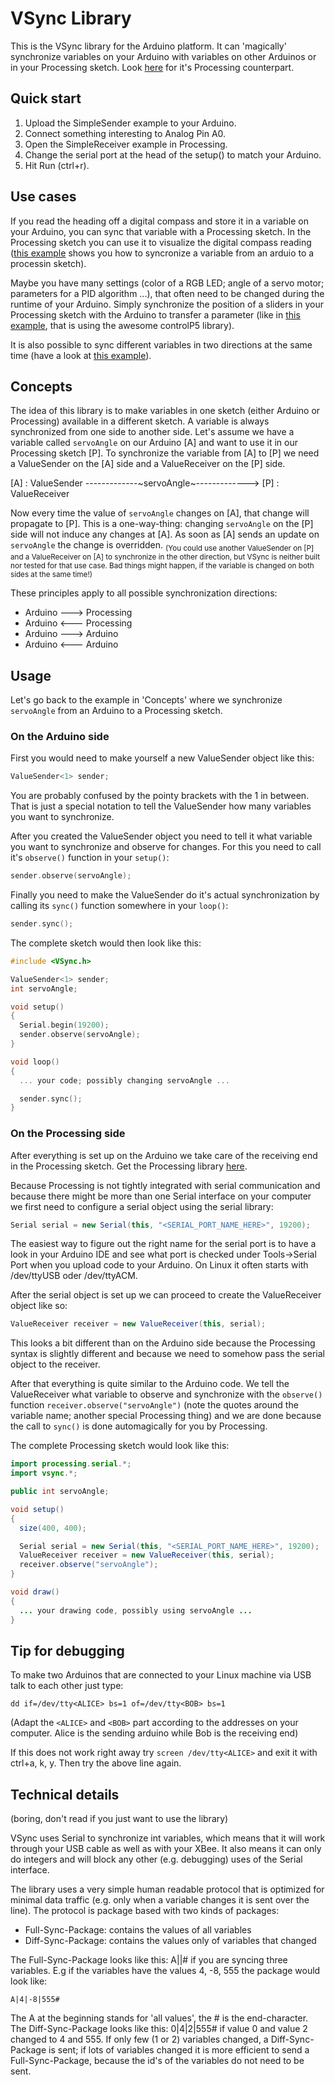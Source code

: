 VSync Library
=========

This is the VSync library for the Arduino platform. It can 'magically' synchronize variables on your Arduino with variables on other Arduinos or in your Processing sketch.
Look [here](https://github.com/erniejunior/VSync-for-Processing) for it's Processing counterpart.


Quick start
-----------
1. Upload the SimpleSender example to your Arduino.
2. Connect something interesting to Analog Pin A0.
3. Open the SimpleReceiver example in Processing.
4. Change the serial port at the head of the setup() to match your Arduino.
5. Hit Run (ctrl+r).


Use cases
---------
If you read the heading off a digital compass and store it in a variable
on your Arduino, you can sync that variable with a Processing sketch. In the Processing
sketch you can use it to visualize the digital compass reading ([this example](https://github.com/erniejunior/VSync-for-Processing/blob/master/examples/SimpleReceiver/SimpleReceiver.pde) shows you how to syncronize a variable from an arduio to a processin sketch).

Maybe you have many settings (color of a RGB LED; angle of a servo motor; parameters
for a PID algorithm ...), that often need to be changed during the runtime of your Arduino.
Simply synchronize the position of a sliders in your Processing sketch
with the Arduino to transfer a parameter (like in [this example](https://github.com/erniejunior/VSync-for-Processing/blob/master/examples/CP5_VSync/CP5_VSync.pde), that is using the awesome controlP5 library).

It is also possible to sync different variables in two directions at the same time (have a look at [this example](https://github.com/erniejunior/VSync-for-Processing/blob/master/examples/BidirectionalSync/BidirectionalSync.pde)).


Concepts
--------
The idea of this library is to make variables in one sketch (either Arduino or Processing) available in a different sketch. A variable is always synchronized from one side to another side. 
Let's assume we have a variable called `servoAngle` on our Arduino [A] and want to use it in our Processing sketch [P]. To synchronize the variable from [A] to [P] we need a ValueSender on the [A] side and a ValueReceiver on the [P] side. 

[A] : ValueSender  -------------~servoAngle~------------->  [P] : ValueReceiver

Now every time the value of `servoAngle` changes on [A], that change will propagate to [P]. This is a one-way-thing: changing `servoAngle` on the [P] side will not induce any changes at [A]. As soon as [A] sends an update on `servoAngle` the change is overridden.
<sub>(You could use another ValueSender on [P] and a ValueReceiver on [A] to synchronize in the other direction, but VSync is neither built nor tested for that use case. Bad things might happen, if the variable is changed on both sides at the same time!)</sub>

These principles apply to all possible synchronization directions:
* Arduino ---> Processing
* Arduino <--- Processing
* Arduino ---> Arduino
* Arduino <--- Arduino


Usage
-----
Let's go back to the example in 'Concepts' where we synchronize `servoAngle` from an Arduino to a Processing sketch.

### On the Arduino side

First you would need to make yourself a new ValueSender object like this:
```C++
ValueSender<1> sender;
```
You are probably confused by the pointy brackets with the 1 in between. That is just a special notation to tell the ValueSender how many variables you want to synchronize.

After you created the ValueSender object you need to tell it what variable you want to synchronize and observe for changes. For this you need to call it's `observe()` function in your `setup()`:
```C++
sender.observe(servoAngle);
```

Finally you need to make the ValueSender do it's actual synchronization by calling its `sync()` function somewhere in your `loop()`:
```C++
sender.sync();
```

The complete sketch would then look like this:
```C++
#include <VSync.h>

ValueSender<1> sender;
int servoAngle;

void setup()
{
  Serial.begin(19200);
  sender.observe(servoAngle);
}

void loop()
{
  ... your code; possibly changing servoAngle ...

  sender.sync();
}
```

### On the Processing side

After everything is set up on the Arduino we take care of the receiving end in the Processing sketch.
Get the Processing library [here](https://github.com/erniejunior/VSync-for-Processing).

Because Processing is not tightly integrated with serial communication and because there might be more than one Serial interface on your computer we first need to configure a serial object using the serial library:
```Java
Serial serial = new Serial(this, "<SERIAL_PORT_NAME_HERE>", 19200);
```
The easiest way to figure out the right name for the serial port is to have a look in your Arduino IDE and see what port is checked under Tools->Serial Port when you upload code to your Arduino.
On Linux it often starts with /dev/ttyUSB oder /dev/ttyACM.

After the serial object is set up we can proceed to create the ValueReceiver object like so:
```Java
ValueReceiver receiver = new ValueReceiver(this, serial);
```
This looks a bit different than on the Arduino side because the Processing syntax is slightly different and because we need to somehow pass the serial object to the receiver.

After that everything is quite similar to the Arduino code. We tell the ValueReceiver what variable to observe and synchronize with the `observe()` function `receiver.observe("servoAngle")` (note the quotes around the variable name; another special Processing thing) and we are done because the call to `sync()` is done automagically for you by Processing.

The complete Processing sketch would look like this:
```Java
import processing.serial.*;
import vsync.*;

public int servoAngle;

void setup() 
{
  size(400, 400);

  Serial serial = new Serial(this, "<SERIAL_PORT_NAME_HERE>", 19200);
  ValueReceiver receiver = new ValueReceiver(this, serial);
  receiver.observe("servoAngle");
}

void draw() 
{
  ... your drawing code, possibly using servoAngle ...
}

```

Tip for debugging
-----------------

To make two Arduinos that are connected to your Linux machine via USB talk to each other just type:

`dd if=/dev/tty<ALICE> bs=1 of=/dev/tty<BOB> bs=1`

(Adapt the `<ALICE>` and `<BOB>` part according to the addresses on your computer. Alice is the sending arduino while Bob is the receiving end)

If this does not work right away try `screen /dev/tty<ALICE>` and exit it with ctrl+a, k, y. Then try the above line again.



Technical details
-----------------

(boring, don't read if you just want to use the library)
    
VSync uses Serial to synchronize int variables, which means that it will work through your USB cable as well as with your XBee. 
It also means it can only do integers and will block any other (e.g. debugging) uses of the Serial interface.
    
The library uses a very simple human readable protocol that is optimized for minimal data traffic (e.g. only when a variable changes it is sent over the line). The protocol is package based with two kinds of packages:
  * Full-Sync-Package: contains the values of all variables
  * Diff-Sync-Package: contains the values only of variables that changed
  
The Full-Sync-Package looks like this: A<val1>|<val1>|<val3># if you are syncing three variables. E.g if the variables have the values 4, -8, 555 the package would look like:
```
A|4|-8|555#
```
The A at the beginning stands for 'all values', the # is the end-character.
The Diff-Sync-Package looks like this: 0|4|2|555# if value 0 and value 2
changed to 4 and 555. If only few (1 or 2) variables changed, a Diff-Sync-Package is sent; if lots of variables changed it is more efficient to send a Full-Sync-Package, because the id's of the variables do not need to be sent.
